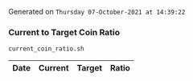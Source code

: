 Generated on `Thursday 07-October-2021 at 14:39:22`

### Current to Target Coin Ratio
`current_coin_ratio.sh`

Date|Current|Target|Ratio
---|---|---|---
